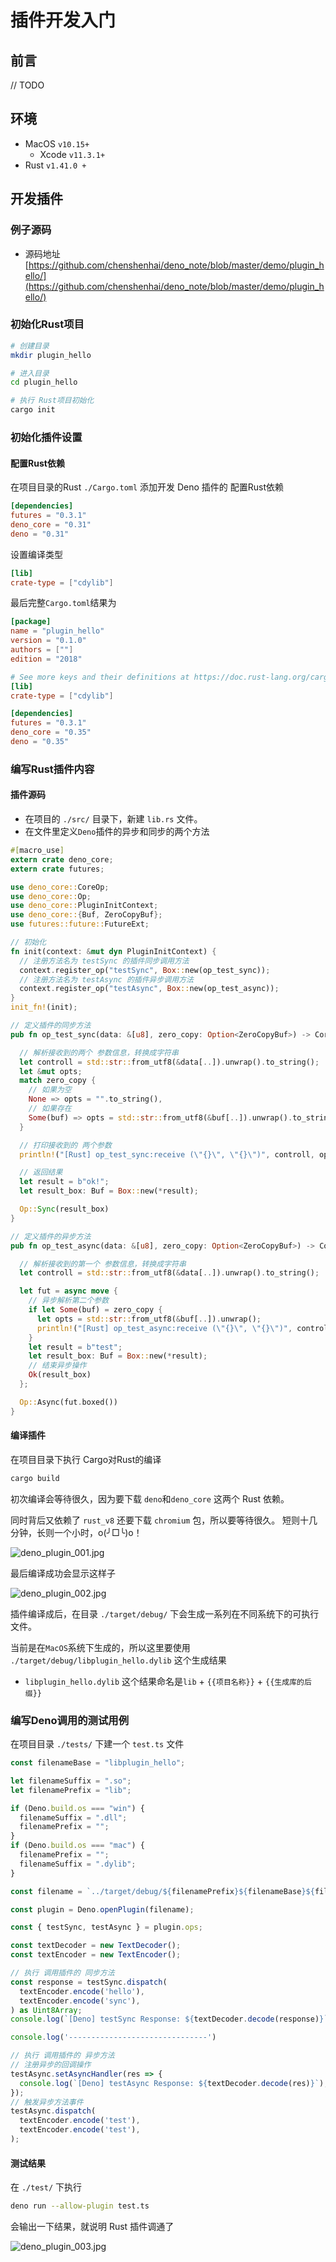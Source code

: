# 插件开发入门

## 前言

// TODO

## 环境

- MacOS `v10.15+`
  - Xcode `v11.3.1+`
- Rust `v1.41.0 +`

## 开发插件

### 例子源码

- 源码地址 [https://github.com/chenshenhai/deno_note/blob/master/demo/plugin_hello/](https://github.com/chenshenhai/deno_note/blob/master/demo/plugin_hello/)

### 初始化Rust项目

```sh
# 创建目录
mkdir plugin_hello

# 进入目录
cd plugin_hello

# 执行 Rust项目初始化
cargo init
```

### 初始化插件设置

#### 配置Rust依赖

在项目目录的Rust `./Cargo.toml` 添加开发 Deno 插件的 配置Rust依赖

```toml
[dependencies]
futures = "0.3.1"
deno_core = "0.31"
deno = "0.31"
```

设置编译类型

```toml
[lib]
crate-type = ["cdylib"]
```

最后完整`Cargo.toml`结果为 

```toml
[package]
name = "plugin_hello"
version = "0.1.0"
authors = [""]
edition = "2018"

# See more keys and their definitions at https://doc.rust-lang.org/cargo/reference/manifest.html
[lib]
crate-type = ["cdylib"]

[dependencies]
futures = "0.3.1"
deno_core = "0.35"
deno = "0.35"
```

### 编写Rust插件内容

#### 插件源码

- 在项目的 `./src/` 目录下，新建 `lib.rs` 文件。
- 在文件里定义`Deno`插件的异步和同步的两个方法

```rs
#[macro_use]
extern crate deno_core;
extern crate futures;

use deno_core::CoreOp;
use deno_core::Op;
use deno_core::PluginInitContext;
use deno_core::{Buf, ZeroCopyBuf};
use futures::future::FutureExt;

// 初始化
fn init(context: &mut dyn PluginInitContext) {
  // 注册方法名为 testSync 的插件同步调用方法
  context.register_op("testSync", Box::new(op_test_sync));
  // 注册方法名为 testAsync 的插件异步调用方法
  context.register_op("testAsync", Box::new(op_test_async));
}
init_fn!(init);

// 定义插件的同步方法
pub fn op_test_sync(data: &[u8], zero_copy: Option<ZeroCopyBuf>) -> CoreOp {

  // 解析接收到的两个 参数信息，转换成字符串
  let controll = std::str::from_utf8(&data[..]).unwrap().to_string();
  let &mut opts;
  match zero_copy {
    // 如果为空
    None => opts = "".to_string(), 
    // 如果存在
    Some(buf) => opts = std::str::from_utf8(&buf[..]).unwrap().to_string(), 
  }

  // 打印接收到的 两个参数
  println!("[Rust] op_test_sync:receive (\"{}\", \"{}\")", controll, opts);

  // 返回结果
  let result = b"ok!";
  let result_box: Buf = Box::new(*result);

  Op::Sync(result_box)
}

// 定义插件的异步方法
pub fn op_test_async(data: &[u8], zero_copy: Option<ZeroCopyBuf>) -> CoreOp {

  // 解析接收到的第一个 参数信息，转换成字符串
  let controll = std::str::from_utf8(&data[..]).unwrap().to_string();

  let fut = async move {
    // 异步解析第二个参数
    if let Some(buf) = zero_copy {
      let opts = std::str::from_utf8(&buf[..]).unwrap();
      println!("[Rust] op_test_async:receive (\"{}\", \"{}\")", controll, opts);
    }
    let result = b"test";
    let result_box: Buf = Box::new(*result);
    // 结束异步操作
    Ok(result_box)
  };

  Op::Async(fut.boxed())
}
```

#### 编译插件

在项目目录下执行 Cargo对Rust的编译

```sh
cargo build
```

初次编译会等待很久，因为要下载 `deno`和`deno_core` 这两个 Rust 依赖。

同时背后又依赖了 `rust_v8` 还要下载 `chromium` 包，所以要等待很久。
短则十几分钟，长则一个小时，o(╯□╰)o！

![deno_plugin_001.jpg](./../image/deno_plugin_dev_001.jpg)

最后编译成功会显示这样子 

![deno_plugin_002.jpg](./../image/deno_plugin_dev_002.jpg)

插件编译成后，在目录 `./target/debug/` 下会生成一系列在不同系统下的可执行文件。

当前是在`MacOS`系统下生成的，所以这里要使用 `./target/debug/libplugin_hello.dylib` 这个生成结果

- `libplugin_hello.dylib` 这个结果命名是`lib` + `{{项目名称}}` + `{{生成库的后缀}}`

### 编写Deno调用的测试用例

在项目目录 `./tests/` 下建一个 `test.ts` 文件


```js
const filenameBase = "libplugin_hello";

let filenameSuffix = ".so";
let filenamePrefix = "lib";

if (Deno.build.os === "win") {
  filenameSuffix = ".dll";
  filenamePrefix = "";
}
if (Deno.build.os === "mac") {
  filenamePrefix = "";
  filenameSuffix = ".dylib";
}

const filename = `../target/debug/${filenamePrefix}${filenameBase}${filenameSuffix}`;

const plugin = Deno.openPlugin(filename);

const { testSync, testAsync } = plugin.ops;

const textDecoder = new TextDecoder();
const textEncoder = new TextEncoder();

// 执行 调用插件的 同步方法
const response = testSync.dispatch(
  textEncoder.encode('hello'),
  textEncoder.encode('sync'),
) as Uint8Array;
console.log(`[Deno] testSync Response: ${textDecoder.decode(response)}`);

console.log('-------------------------------')

// 执行 调用插件的 异步方法
// 注册异步的回调操作
testAsync.setAsyncHandler(res => {
  console.log(`[Deno] testAsync Response: ${textDecoder.decode(res)}`);
});
// 触发异步方法事件
testAsync.dispatch(
  textEncoder.encode('test'),
  textEncoder.encode('test'),
);

```


#### 测试结果

在 `./test/` 下执行

```sh
deno run --allow-plugin test.ts 
```

会输出一下结果，就说明 Rust 插件调通了

![deno_plugin_003.jpg](./../image/deno_plugin_dev_003.jpg)

